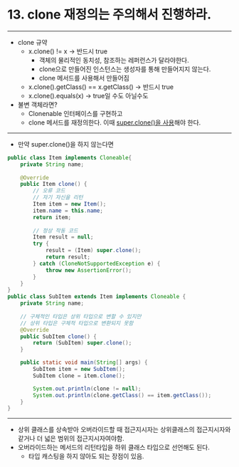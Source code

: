 # 13. clone 재정의는 주의해서 진행하라.

---

- clone 규약
    - x.clone() != x → 반드시 true
      - 객체의 물리적인 동치성, 참조하는 레퍼런스가 달라야한다.
      - clone으로 만들어진 인스턴스는 생성자를 통해 만들어지지 않는다.
      - clone 메서드를 사용해서 만들어짐
    - x.clone().getClass() == x.getClass()  → 반드시 true
    - x.clone().equals(x) → true일 수도 아닐수도
- 불변 객체라면?
    - Clonenable 인터페이스를 구현하고
    - clone 메서드를 재정의한다. 이때 <u>super.clone()을 사용</u>해야 한다.

---

- 만약 super.clone()을 하지 않는다면
      
```java
public class Item implements Cloneable{
    private String name;
    
    @Override
    public Item clone() {
        // 오류 코드
        // 자기 자신을 리턴 
        Item item = new Item();
        item.name = this.name;
        return item;
        
        // 정상 작동 코드
        Item result = null;
        try {
            result = (Item) super.clone();
            return result;
        } catch (CloneNotSupportedException e) {
            throw new AssertionError();
        }
    }
}
public class SubItem extends Item implements Cloneable {
    private String name;
    
    // 구체적인 타입은 상위 타입으로 변할 수 있지만
    // 상위 타입은 구체적 타입으로 변환되지 못함
    @Override
    public SubItem clone() {
        return (SubItem) super.clone();
    }

    public static void main(String[] args) {
        SubItem item = new SubItem();
        SubItem clone = item.clone();

        System.out.println(clone != null);
        System.out.println(clone.getClass() == item.getClass());
    }
}
```
---

- 상위 클래스를 상속받아 오버라이드할 때 접근지시자는 상위클래스의 접근지시자와 같거나 더 넓은 범위의 접근지시자여야함.
- 오버라이드하는 메서드의 리턴타입을 하위 클래스 타입으로 선언해도 된다.
  - 타입 캐스팅을 하지 않아도 되는 장점이 있음.


```java

```